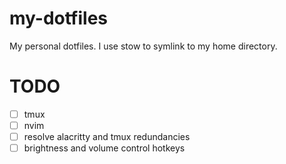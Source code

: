 # my-dotfiles

My personal dotfiles. I use stow to symlink to my home directory.

# TODO

- [ ] tmux
- [ ] nvim
- [ ] resolve alacritty and tmux redundancies
- [ ] brightness and volume control hotkeys
